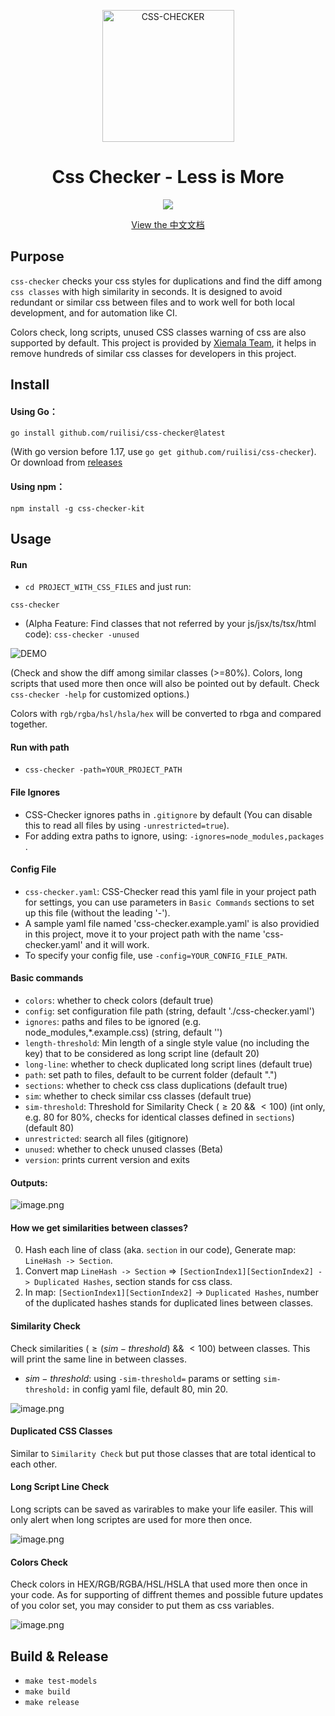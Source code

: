 <p align="center">
  <a href="https://ruilisi.com/">
    <img alt="CSS-CHECKER" src="https://assets.ruilisi.com/cgULF9oHro3e1kSHXTfZYA==" width="211"/>
  </a>
</p>
<h1 align="center">Css Checker - Less is More</h1>
<p align="center">
  <a href="https://drone.ruilisi.com/ruilisi/css-checker" title="Build Status">
    <img src="https://drone.ruilisi.com/api/badges/ruilisi/css-checker/status.svg?ref=refs/heads/master">
  </a>
</p>
<p align="center">
  <a href="README-zh_CN.md">View the 中文文档</a>
</p>

## Purpose

`css-checker` checks your css styles for duplications and find the diff among `css classes` with high similarity in seconds. It is designed to avoid redundant or similar css between files and to work well for both local development, and for automation like CI.

Colors check, long scripts, unused CSS classes warning of css are also supported by default. This project is provided by [Xiemala Team](`https://xiemala.com`), it helps in remove hundreds of similar css classes for developers in this project.

## Install

#### Using Go：

```
go install github.com/ruilisi/css-checker@latest
```

(With go version before 1.17, use `go get github.com/ruilisi/css-checker`). Or download from [releases](https://github.com/ruilisi/css-checker/releases)

#### Using npm：

```
npm install -g css-checker-kit
```

## Usage

#### Run

- `cd PROJECT_WITH_CSS_FILES` and just run:

```
css-checker
```

- (Alpha Feature: Find classes that not referred by your js/jsx/ts/tsx/html code): `css-checker -unused`

![DEMO](https://assets.ruilisi.com/css-checker-demo.gif)

(Check and show the diff among similar classes (>=80%). Colors, long scripts that used more then once will also be pointed out by default. Check `css-checker -help` for customized options.)

Colors with `rgb/rgba/hsl/hsla/hex` will be converted to rbga and compared together.

#### Run with path

- `css-checker -path=YOUR_PROJECT_PATH`

#### File Ignores

- CSS-Checker ignores paths in `.gitignore` by default (You can disable this to read all files by using `-unrestricted=true`).
- For adding extra paths to ignore, using: `-ignores=node_modules,packages `.

#### Config File

- `css-checker.yaml`: CSS-Checker read this yaml file in your project path for settings, you can use parameters in `Basic Commands` sections to set up this file (without the leading '-').
- A sample yaml file named 'css-checker.example.yaml' is also providied in this project, move it to your project path with the name 'css-checker.yaml' and it will work.
- To specify your config file, use `-config=YOUR_CONFIG_FILE_PATH`.

#### Basic commands

- `colors`: whether to check colors (default true)
- `config`: set configuration file path (string, default './css-checker.yaml')
- `ignores`: paths and files to be ignored (e.g. node_modules,*.example.css) (string, default '')
- `length-threshold`: Min length of a single style value (no including the key) that to be considered as long script line (default 20)
- `long-line`: whether to check duplicated long script lines (default true)
- `path`: set path to files, default to be current folder (default ".")
- `sections`: whether to check css class duplications (default true)
- `sim`: whether to check similar css classes (default true)
- `sim-threshold`: Threshold for Similarity Check ($\geq20$ && $\lt100$) (int only, e.g. 80 for 80%, checks for identical classes defined in `sections`) (default 80)
- `unrestricted`: search all files (gitignore)
- `unused`: whether to check unused classes (Beta)
- `version`: prints current version and exits


#### Outputs:

![image.png](https://assets.ruilisi.com/t=yDNXWrmyg+V6mUzCAG7A==)

#### How we get similarities between classes?

0. Hash each line of class (aka. `section` in our code), Generate map: `LineHash -> Section`.
1. Convert map `LineHash -> Section` => `[SectionIndex1][SectionIndex2] -> Duplicated Hashes`, section stands for css class.
2. In map: `[SectionIndex1][SectionIndex2]` -> `Duplicated Hashes`, number of the duplicated hashes stands for duplicated lines between classes.

#### Similarity Check

Check similarities ($\geq(sim-threshold)$ && $\lt100$) between classes. This will print the same line in between classes.

- $sim-threshold$: using `-sim-threshold=` params or setting `sim-threshold:` in config yaml file, default 80, min 20.

![image.png](https://assets.ruilisi.com/bzljM=P4Mz+dmtHKNvdHtg==)

#### Duplicated CSS Classes

Similar to `Similarity Check` but put those classes that are total identical to each other.

#### Long Script Line Check

Long scripts can be saved as varirables to make your life easiler. This will only alert when long scriptes are used for more then once.

![image.png](https://assets.ruilisi.com/5bdqZTuLTzJCaGSynA7+2w==)

#### Colors Check

Check colors in HEX/RGB/RGBA/HSL/HSLA that used more then once in your code. As for supporting of diffrent themes and possible future updates of you color set, you may consider to put them as css variables.

![image.png](https://assets.ruilisi.com/iqmnGQHwglb+pxE3kr3L1Q==)

## Build & Release

- `make test-models`
- `make build`
- `make release`
